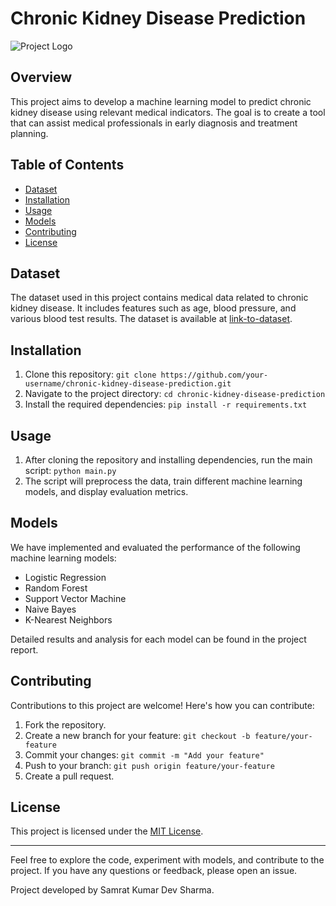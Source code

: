 # Chronic Kidney Disease Prediction

![Project Logo](logo.png) <!-- You can add a logo or image here -->

## Overview

This project aims to develop a machine learning model to predict chronic kidney disease using relevant medical indicators. The goal is to create a tool that can assist medical professionals in early diagnosis and treatment planning.

## Table of Contents

- [Dataset](#dataset)
- [Installation](#installation)
- [Usage](#usage)
- [Models](#models)
- [Contributing](#contributing)
- [License](#license)

## Dataset

The dataset used in this project contains medical data related to chronic kidney disease. It includes features such as age, blood pressure, and various blood test results. The dataset is available at [link-to-dataset](link-to-dataset).

## Installation

1. Clone this repository: `git clone https://github.com/your-username/chronic-kidney-disease-prediction.git`
2. Navigate to the project directory: `cd chronic-kidney-disease-prediction`
3. Install the required dependencies: `pip install -r requirements.txt`

## Usage

1. After cloning the repository and installing dependencies, run the main script: `python main.py`
2. The script will preprocess the data, train different machine learning models, and display evaluation metrics.

## Models

We have implemented and evaluated the performance of the following machine learning models:
- Logistic Regression
- Random Forest
- Support Vector Machine
- Naive Bayes
- K-Nearest Neighbors

Detailed results and analysis for each model can be found in the project report.

## Contributing

Contributions to this project are welcome! Here's how you can contribute:
1. Fork the repository.
2. Create a new branch for your feature: `git checkout -b feature/your-feature`
3. Commit your changes: `git commit -m "Add your feature"`
4. Push to your branch: `git push origin feature/your-feature`
5. Create a pull request.

## License

This project is licensed under the [MIT License](LICENSE).

---

Feel free to explore the code, experiment with models, and contribute to the project. If you have any questions or feedback, please open an issue.

Project developed by Samrat Kumar Dev Sharma.
